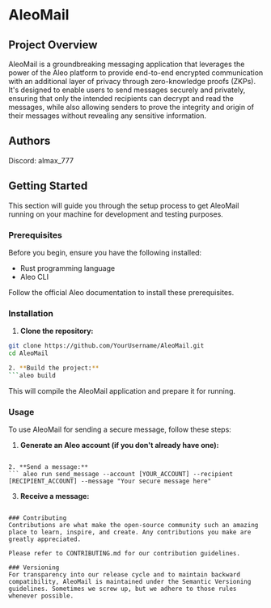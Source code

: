 # AleoMail

## Project Overview

AleoMail is a groundbreaking messaging application that leverages the power of the Aleo platform to provide end-to-end encrypted communication with an additional layer of privacy through zero-knowledge proofs (ZKPs). It's designed to enable users to send messages securely and privately, ensuring that only the intended recipients can decrypt and read the messages, while also allowing senders to prove the integrity and origin of their messages without revealing any sensitive information.

## Authors
Discord: almax_777

## Getting Started

This section will guide you through the setup process to get AleoMail running on your machine for development and testing purposes.

### Prerequisites

Before you begin, ensure you have the following installed:
- Rust programming language
- Aleo CLI

Follow the official Aleo documentation to install these prerequisites.

### Installation

1. **Clone the repository:**

```bash
git clone https://github.com/YourUsername/AleoMail.git
cd AleoMail

2. **Build the project:**
```aleo build
```
This will compile the AleoMail application and prepare it for running.

### Usage
To use AleoMail for sending a secure message, follow these steps:

1. **Generate an Aleo account (if you don't already have one):**
   ```aleo account new
```
2. **Send a message:**
``` aleo run send_message --account [YOUR_ACCOUNT] --recipient [RECIPIENT_ACCOUNT] --message "Your secure message here"
```
3. **Receive a message:**
   ```aleo run receive_message --account [RECIPIENT_ACCOUNT]
```
### Contributing
Contributions are what make the open-source community such an amazing place to learn, inspire, and create. Any contributions you make are greatly appreciated.

Please refer to CONTRIBUTING.md for our contribution guidelines.

### Versioning
For transparency into our release cycle and to maintain backward compatibility, AleoMail is maintained under the Semantic Versioning guidelines. Sometimes we screw up, but we adhere to those rules whenever possible.

